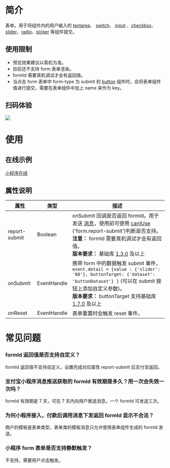 # 简介

表单。用于将组件内的用户输入的 [textarea](https://opendocs.alipay.com/mini/component/textarea)、 [switch](https://opendocs.alipay.com/mini/component/switch)、 [input](https://opendocs.alipay.com/mini/component/input) 、[checkbox](https://opendocs.alipay.com/mini/component/checkbox)、[slider](https://opendocs.alipay.com/mini/component/slider)、[radio](https://opendocs.alipay.com/mini/component/radio)、[picker](https://opendocs.alipay.com/mini/component/picker) 等组件提交。

## 使用限制

- 预览效果建议以真机为准。
- 目前还不支持 form 表单渲染。
- formId 需要真机调试才会有返回值。
- 当点击 form 表单中 form-type 为 submit 的 [button](https://opendocs.alipay.com/mini/component/button) 组件时，会将表单组件值进行提交，需要在表单组件中加上 name 来作为 key。

## 扫码体验

![](https://gw.alipayobjects.com/zos/skylark-tools/public/files/ba69acdbd15ac8dfc96755054c229a2d.png#align=left&display=inline&height=157&margin=%5Bobject%20Object%5D&originHeight=157&originWidth=127&status=done&style=none&width=127)

# 使用

## 在线示例

[小程序在线](https://opendocs.alipay.com/openbox/mini/opendocs/basic-component?view=preview&defaultPage=pages/form/index&defaultOpenedFiles=pages/form/index&theme=light)

## 属性说明

| **属性** | **类型** | **描述** |
| --- | --- | --- |
| report-submit | Boolean | onSubmit 回调是否返回 formId。用于发送 [消息](https://opendocs.alipay.com/mini/introduce/message)，使用前可使用 [canIUse](https://opendocs.alipay.com/mini/api/can-i-use) ('form.report-submit')判断是否支持。<br />**注意：** formId 需要真机调试才会有返回值。<br />**版本要求：** 基础库 [1.3.0](https://opendocs.alipay.com/mini/framework/compatibility) 及以上 |
| onSubmit | EventHandle | 携带 form 中的数据触发 submit 事件，`event.detail = {value : {'slider': '80'}, buttonTarget: {'dataset': 'buttonDataset'} }` (可以在 submit 按钮上添加自定义参数)。<br />**版本要求：** buttonTarget 支持基础库 [1.7.0](https://opendocs.alipay.com/mini/framework/compatibility) 及以上 |
| onReset | EventHandle | 表单重置时会触发 reset 事件。 |

# 常见问题

### formId 返回值是否支持自定义？

formId 返回值不支持自定义，设置完成对应属性 report-submit 后支付宝返回。

### 支付宝小程序消息推送获取的 formId 有效期是多久？用一次会失效一次吗？

formId 有效期是 7 天，可在 7 天内向用户推送消息。一个 formId 可发送三次。

### 为何小程序接入，付款后调用消息下发返回 formId 显示不合法？

商户的模板是表单类型，表单类的模板消息只允许使用表单组件生成的 formId 发送。

### 小程序 form 表单是否支持静默触发？

不支持，需要用户点击触发。
